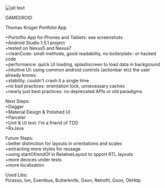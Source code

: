 ![alt text](https://cloud.githubusercontent.com/assets/1702217/12684491/91f43e00-c6bf-11e5-9273-b64cad4c6b9c.png)

GAMEDROID

Thomas Krüger Portfolio App

+Portoflio App for Phones and Tablets: see screenshots<br />
+Android Studio 1.5.1 project<br />
+tested on Nexus5 and Nexus7<br />
+cleanCode: small methods, good readability, no boilerplate- or hacked code<br />
+performance: quick UI loading, splashscreen to load data in background<br />
+intuitive UI: using common android controls (actionbar etc) the user already knows<br />
+stability: couldn't crash it a single time<br />
+no bad practices: orientation lock, unnecessary caches<br />
+nearly just best practices: no deprecated APIs or old paradigms<br />

Next Steps:<br />
+Dagger<br />
+Material Design & Polished UI<br />
+Parceler<br />
+Unit & UI test: I'm a friend of TDD<br />
+RxJava<br />

Future Steps:<br />
+better distinction for layouts in orientations and scales<br />
+extracting more styles for reusage<br />
+using startOf/endOf in RelativeLayout to spport RTL layouts<br />
+more devices under tests<br />
+more localisation<br />

Used Libs:<br />
Picasso, Ion, Eventbus, Butterknife, Gson, Retrofit, Gson, OkHttp<br />
